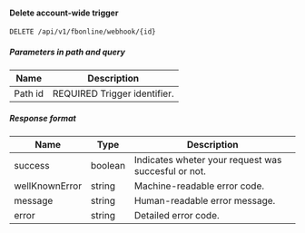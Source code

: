 #### Delete account-wide trigger
`DELETE /api/v1/fbonline/webhook/{id}`

##### Parameters in path and query
|Name|Description|
|-|-|
|<Badge>Path</Badge> id|<Badge>REQUIRED</Badge> Trigger identifier.|
##### Response format
|Name|Type|Description|
|-|-|-|
|success|boolean|Indicates wheter your request was succesful or not.|
|wellKnownError|string|Machine-readable error code.|
|message|string|Human-readable error message.|
|error|string|Detailed error code.|
